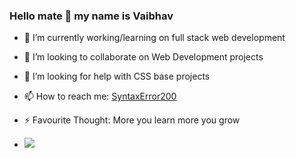### Hello mate 👋 my name is Vaibhav

- 🔭 I’m currently working/learning on full stack web development
- 👯 I’m looking to collaborate on Web Development projects 
- 🤔 I’m looking for help with CSS base projects
- 📫 How to reach me: [SyntaxError200](https://twitter.com/SyntaxError200)
- ⚡ Favourite Thought: More you learn more you grow

- <img src = "https://github-readme-stats.vercel.app/api?username=PrgVaibhav&&show_icons=true&title_color=ffffff&icon_color=bb2acf&text_color=daf7dc&bg_color=151515">
